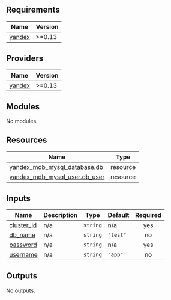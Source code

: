 ## Requirements

| Name | Version |
|------|---------|
| <a name="requirement_yandex"></a> [yandex](#requirement\_yandex) | >=0.13 |

## Providers

| Name | Version |
|------|---------|
| <a name="provider_yandex"></a> [yandex](#provider\_yandex) | >=0.13 |

## Modules

No modules.

## Resources

| Name | Type |
|------|------|
| [yandex_mdb_mysql_database.db](https://registry.terraform.io/providers/yandex-cloud/yandex/latest/docs/resources/mdb_mysql_database) | resource |
| [yandex_mdb_mysql_user.db_user](https://registry.terraform.io/providers/yandex-cloud/yandex/latest/docs/resources/mdb_mysql_user) | resource |

## Inputs

| Name | Description | Type | Default | Required |
|------|-------------|------|---------|:--------:|
| <a name="input_cluster_id"></a> [cluster\_id](#input\_cluster\_id) | n/a | `string` | n/a | yes |
| <a name="input_db_name"></a> [db\_name](#input\_db\_name) | n/a | `string` | `"test"` | no |
| <a name="input_password"></a> [password](#input\_password) | n/a | `string` | n/a | yes |
| <a name="input_username"></a> [username](#input\_username) | n/a | `string` | `"app"` | no |

## Outputs

No outputs.
